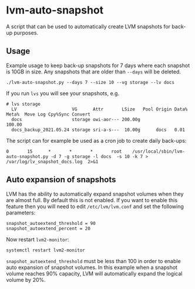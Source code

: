 # lvm-auto-snapshot

A script that can be used to automatically create LVM snapshots for back-up purposes.

## Usage

Example usage to keep back-up snapshots for 7 days where each snapshot is 10GB in size. Any snapshots that are older than `--days` will be deleted.

```
./lvm-auto-snapshot.py --days 7 --size 10 --vg storage --lv docs
```

If you run `lvs` you will see your snapshots, e.g.

```
# lvs storage
  LV                     VG      Attr       LSize   Pool Origin Data%  Meta%  Move Log Cpy%Sync Convert
  docs                   storage owi-aor--- 200.00g                                    100.00
  docs_backup_2021.05.24 storage sri-a-s---  10.00g      docs   0.01
```

The script can for example be used as a cron job to create daily back-ups:

```
0       15      *       *       *       root    /usr/local/sbin/lvm-auto-snapshot.py -d 7 -g storage -l docs  -s 10 -k 7 > /var/log/lv_snapshot_docs.log  2>&1
```

## Auto expansion of snapshots

LVM has the ability to automatically expand snapshot volumes when they are almost full. By default this is not enabled. If you want to enable this feature then you will need to edit `/etc/lvm/lvm.conf` and set the following parameters:

```
snapshot_autoextend_threshold = 90
snapshot_autoextend_percent = 20
```

Now restart `lvm2-monitor`:

```
systemctl restart lvm2-monitor
```

`snapshot_autoextend_threshold` must be less than 100 in order to enable auto expansion of snapshot volumes. In this example when a snapshot volume reaches 90% capacity, LVM will automatically expand the logical volume by 20%.

